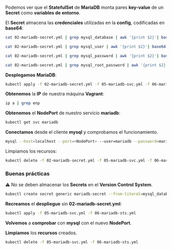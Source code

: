 Podemos ver que el **StatefulSet** de **MariaDB** monta pares **key-value** de un **Secret** como **variables de entorno**.


El **Secret** almacena las **credenciales** utilizadas en la **config**, codificadas en **base64**:

```bash
cat 02-mariadb-secret.yml | grep mysql_database | awk '{print $2}'| base64 -d
```

```bash
cat 02-mariadb-secret.yml | grep mysql_user | awk '{print $2}'| base64 -d
```

```bash
cat 02-mariadb-secret.yml | grep mysql_password | awk '{print $2}'| base64 -d
```

```bash
cat 02-mariadb-secret.yml | grep mysql_root_password | awk '{print $2}'| base64 -d
```

**Desplegamos** **MariaDB**:

```bash
kubectl apply -f 02-mariadb-secret.yml -f 05-mariadb-svc.yml -f 06-mariadb-sts.yml
```

**Obtenemos** la **IP** de nuestra máquina **Vagrant**:

```bash
ip a | grep enp
```

**Obtenemos** el **NodePort** de nuestro servicio **mariadb**:

```bash
kubectl get svc mariadb
```

**Conectamos** desde el cliente **mysql** y comprobamos el funcionamiento.

```bash
mysql --host=localhost --port=<NodePort> --user=mariadb --password=mariadb_pass mariadb --protocol=TCP
```

Limpiamos los recursos:

```bash
kubectl delete -f 02-mariadb-secret.yml -f 05-mariadb-svc.yml -f 06-mariadb-sts.yml
```


### Buenas prácticas

:warning: No se deben almacenar los **Secrets** en el **Version Control System**.

```bash
kubectl create secret generic mariadb-secret --from-literal=mysql_database=mariadb --from-literal=mysql_user=mariadb --from-literal=mysql_password=mariadb_pass --from-literal=mysql_root_password=mariadb_root_pass
```

**Recreamos** el **despliegue** sin **02-mariadb-secret.yml**:

```bash
kubectl apply -f 05-mariadb-svc.yml -f 06-mariadb-sts.yml
```

**Volvemos** a **comprobar** con **mysql** con el nuevo **NodePort**.

**Limpiamos** los **recursos** creados.

```bash
kubectl delete -f 05-mariadb-svc.yml -f 06-mariadb-sts.yml
```


